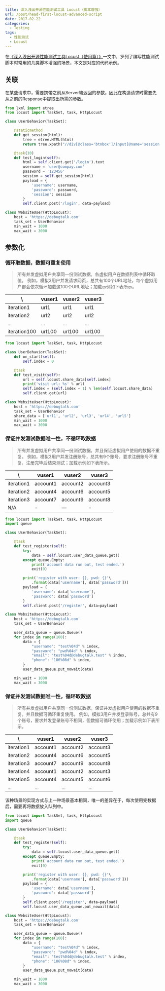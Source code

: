 ```yaml
---
title: 深入浅出开源性能测试工具 Locust（脚本增强）
url: /post/head-first-locust-advanced-script
date: 2017-02-22
categories:
  - Testing
tags:
  - 性能测试
  - Locust
---
```


在[《深入浅出开源性能测试工具Locust（使用篇）》](/post/head-first-locust-user-guide/)一文中，罗列了编写性能测试脚本时常用的几类脚本增强的场景，本文是对应的代码示例。

## 关联

在某些请求中，需要携带之前从Server端返回的参数，因此在构造请求时需要先从之前的Response中提取出所需的参数。

```python
from lxml import etree
from locust import TaskSet, task, HttpLocust

class UserBehavior(TaskSet):

    @staticmethod
    def get_session(html):
        tree = etree.HTML(html)
        return tree.xpath("//div[@class='btnbox']/input[@name='session']/@value")[0]

    @task(10)
    def test_login(self):
        html = self.client.get('/login').text
        username = 'user@compay.com'
        password = '123456'
        session = self.get_session(html)
        payload = {
            'username': username,
            'password': password,
            'session': session
        }
        self.client.post('/login', data=payload)

class WebsiteUser(HttpLocust):
    host = 'https://debugtalk.com'
    task_set = UserBehavior
    min_wait = 1000
    max_wait = 3000
```

## 参数化

### 循环取数据，数据可重复使用

> 所有并发虚拟用户共享同一份测试数据，各虚拟用户在数据列表中循环取值。
> 例如，模拟3用户并发请求网页，总共有100个URL地址，每个虚拟用户都会依次循环加载这100个URL地址；加载示例如下表所示。

| \ | vuser1 | vuser2 | vuser3 |
| --- | --- | --- | --- |
| iteration1 | url1 | url1 | url1 |
| iteration2 | url2 | url2 | url2 |
| ... | ... | ... | ... |
| iteration100 | url100 | url100 | url100 |

```python
from locust import TaskSet, task, HttpLocust

class UserBehavior(TaskSet):
    def on_start(self):
        self.index = 0

    @task
    def test_visit(self):
        url = self.locust.share_data[self.index]
        print('visit url: %s' % url)
        self.index = (self.index + 1) % len(self.locust.share_data)
        self.client.get(url)

class WebsiteUser(HttpLocust):
    host = 'https://debugtalk.com'
    task_set = UserBehavior
    share_data = ['url1', 'url2', 'url3', 'url4', 'url5']
    min_wait = 1000
    max_wait = 3000
```

### 保证并发测试数据唯一性，不循环取数据

> 所有并发虚拟用户共享同一份测试数据，并且保证虚拟用户使用的数据不重复。
> 例如，模拟3用户并发注册账号，总共有9个账号，要求注册账号不重复，注册完毕后结束测试；加载示例如下表所示。

| \ | vuser1 | vuser2 | vuser3 |
| --- | --- | --- | --- |
| iteration1 | account1 | account2 | account3 |
| iteration2 | account4 | account6 | account5 |
| iteration3 | account7 | account9 | account8 |
| N/A | - | — | -

```python
from locust import TaskSet, task, HttpLocust
import queue

class UserBehavior(TaskSet):

    @task
    def test_register(self):
        try:
            data = self.locust.user_data_queue.get()
        except queue.Empty:
            print('account data run out, test ended.')
            exit(0)

        print('register with user: {}, pwd: {}'\
            .format(data['username'], data['password']))
        payload = {
            'username': data['username'],
            'password': data['password']
        }
        self.client.post('/register', data=payload)

class WebsiteUser(HttpLocust):
    host = 'https://debugtalk.com'
    task_set = UserBehavior

    user_data_queue = queue.Queue()
    for index in range(100):
        data = {
            "username": "test%04d" % index,
            "password": "pwd%04d" % index,
            "email": "test%04d@debugtalk.test" % index,
            "phone": "186%08d" % index,
        }
        user_data_queue.put_nowait(data)

    min_wait = 1000
    max_wait = 3000
```

### 保证并发测试数据唯一性，循环取数据

> 所有并发虚拟用户共享同一份测试数据，保证并发虚拟用户使用的数据不重复，并且数据可循环重复使用。
> 例如，模拟3用户并发登录账号，总共有9个账号，要求并发登录账号不相同，但数据可循环使用；加载示例如下表所示。

| \ | vuser1 | vuser2 | vuser3 |
| --- | --- | --- | --- |
| iteration1 | account1 | account2 | account3 |
| iteration2 | account4 | account6 | account5 |
| iteration3 | account7 | account9 | account8 |
| iteration4 | account1 | account2 | account3 |
| iteration5 | account4 | account5 | account6 |
| ... | ... | ... | ... |

该种场景的实现方式与上一种场景基本相同，唯一的差异在于，每次使用完数据后，需要再将数据放入队列中。

```python
from locust import TaskSet, task, HttpLocust
import queue

class UserBehavior(TaskSet):

    @task
    def test_register(self):
        try:
            data = self.locust.user_data_queue.get()
        except queue.Empty:
            print('account data run out, test ended.')
            exit(0)

        print('register with user: {}, pwd: {}'\
            .format(data['username'], data['password']))
        payload = {
            'username': data['username'],
            'password': data['password']
        }
        self.client.post('/register', data=payload)
        self.locust.user_data_queue.put_nowait(data)

class WebsiteUser(HttpLocust):
    host = 'https://debugtalk.com'
    task_set = UserBehavior

    user_data_queue = queue.Queue()
    for index in range(100):
        data = {
            "username": "test%04d" % index,
            "password": "pwd%04d" % index,
            "email": "test%04d@debugtalk.test" % index,
            "phone": "186%08d" % index,
        }
        user_data_queue.put_nowait(data)

    min_wait = 1000
    max_wait = 3000
```
